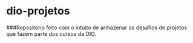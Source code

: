 # dio-projetos
###Repositório feito com o intuito de armazenar os desafios de projetos que fazem parte dos cursos da DIO.
